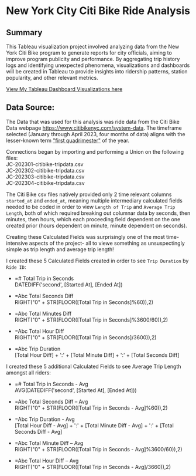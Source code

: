 # New York City Citi Bike Ride Analysis

## Summary
This Tableau visualization project involved analyzing data from the New York Citi Bike program to generate reports for city officials, aiming to improve program publicity and performance. By aggregating trip history logs and identifying unexpected phenomena, visualizations and dashboards will be created in Tableau to provide insights into ridership patterns, station popularity, and other relevant metrics.

[View My Tableau Dashboard Visualizations here](https://public.tableau.com/views/2023_Quadrimester1_Analysis/StoryDashboard?:language=en-US&publish=yes&:sid=&:redirect=auth&:display_count=n&:origin=viz_share_link)

## Data Source:
The Data that was used for this analysis was ride data from the Citi Bike Data webpage https://www.citibikenyc.com/system-data. The timeframe selected (January through April 2023, four months of data) aligns with the lesser-known term ["first quadrimester"](https://en.wikipedia.org/wiki/Calendar_year) of the year.

Connections began by importing and performing a Union on the following files:<br/>
JC-202301-citibike-tripdata.csv<br/>
JC-202302-citibike-tripdata.csv<br/>
JC-202303-citibike-tripdata.csv<br/>
JC-202304-citibike-tripdata.csv<br/>

The Citi Bike csv files natively provided only 2 time relevant columns `started_at` and `ended_at`, meaning multiple intermediary calculated fields needed to be coded in order to view `Length of Trip` and `Average Trip Length`, both of which required breaking out columnar data by seconds, then minutes, then hours, which each proceeding field dependent on the one created prior (hours dependent on minute, minute dependent on seconds).

Creating these Calculated Fields was surprisingly one of the most time-intensive aspects of the project- all to viewe something as unsuspectingly simple as trip length and average trip length!

I created these 5 Calculated Fields created in order to see `Trip Duration` by `Ride ID`:

* =# Total Trip in Seconds<br/>
DATEDIFF('second', [Started At], [Ended At])

* =Abc Total Seconds Diff<br/>
RIGHT("0" + STR(FLOOR([Total Trip in Seconds]%60)),2)

* =Abc Total Minutes Diff<br/>
RIGHT("0" + STR(FLOOR([Total Trip in Seconds]%3600/60)),2)

* =Abc Total Hour Diff<br/>
RIGHT("0" + STR(FLOOR([Total Trip in Seconds]/3600)),2)

* =Abc Trip Duration<br/>
[Total Hour Diff] + ':' + [Total Minute Diff] + ':' + [Total Seconds Diff]

I created these 5 additional Calculated Fields to see Average Trip Length amongst all riders:

* =# Total Trip in Seconds - Avg<br/>
AVG(DATEDIFF('second', [Started At], [Ended At]))

* =Abc Total Seconds Diff – Avg<br/>
RIGHT("0" + STR(FLOOR([Total Trip in Seconds - Avg]%60)),2)

* =Abc Trip Duration - Avg<br/>
[Total Hour Diff - Avg] + ':' + [Total Minute Diff - Avg] + ':' + [Total Seconds Diff - Avg]

* =Abc Total Minute Diff – Avg<br/>
RIGHT("0" + STR(FLOOR([Total Trip in Seconds - Avg]%3600/60)),2)

* =Abc Total Hour Diff – Avg<br/>
RIGHT("0" + STR(FLOOR([Total Trip in Seconds - Avg]/3660)),2)
